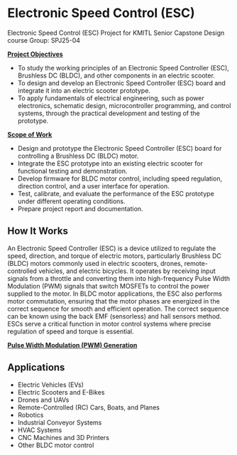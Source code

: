 # Electronic Speed Control (ESC)
Electronic Speed Control (ESC) Project for KMITL Senior Capstone Design course
Group: SPJ25-04

<ins>**Project Objectives**</ins>
- To study the working principles of an Electronic Speed Controller (ESC), Brushless DC (BLDC), and other components in an electric scooter.
- To design and develop an Electronic Speed Controller (ESC) board and integrate it into an electric scooter prototype.
- To apply fundamentals of electrical engineering, such as power electronics, schematic design, microcontroller programming, and control systems, through the practical development and testing of the prototype.


<ins>**Scope of Work**</ins>
- Design and prototype the Electronic Speed Controller (ESC) board for controlling a Brushless DC (BLDC) motor.
- Integrate the ESC prototype into an existing electric scooter for functional testing and demonstration.
- Develop firmware for BLDC motor control, including speed regulation, direction control, and a user interface for operation.
- Test, calibrate, and evaluate the performance of the ESC prototype under different operating conditions.
- Prepare project report and documentation.

  
## How It Works
An Electronic Speed Controller (ESC) is a device utilized to regulate the speed, direction, and torque of electric motors, particularly Brushless DC (BLDC) motors commonly used in electric scooters, drones, remote-controlled vehicles, and electric bicycles. It operates by receiving input signals from a throttle and converting them into high-frequency Pulse Width Modulation (PWM) signals that switch MOSFETs to control the power supplied to the motor. In BLDC motor applications, the ESC also performs motor commutation, ensuring that the motor phases are energized in the correct sequence for smooth and efficient operation. The correct sequence can be known using the back EMF (sensorless) and hall sensors method. ESCs serve a critical function in motor control systems where precise regulation of speed and torque is essential.

<ins>**Pulse Width Modulation (PWM) Generation**</ins>

  
## Applications
  - Electric Vehicles (EVs)
  - Electric Scooters and E-Bikes
  - Drones and UAVs
  - Remote-Controlled (RC) Cars, Boats, and Planes
  - Robotics
  - Industrial Conveyor Systems
  - HVAC Systems
  - CNC Machines and 3D Printers
  - Other BLDC motor control
